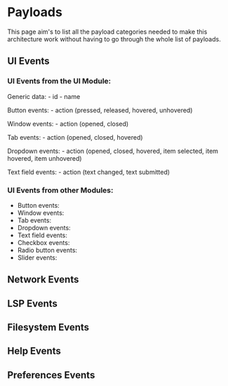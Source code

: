 # **Payloads**
This page aim's to list all the payload categories needed to make this architecture work without having to go through the whole list of payloads.

## **UI Events**
### UI Events from the UI Module:
Generic data:
    - id
    - name

Button events:
    - action (pressed, released, hovered, unhovered)

Window events:
    - action (opened, closed)

Tab events:
    - action (opened, closed, hovered)

Dropdown events:
    - action (opened, closed, hovered, item selected, item hovered, item unhovered)

Text field events:
    - action (text changed, text submitted)

### UI Events from other Modules:
 - Button events:
 - Window events:
 - Tab events:
 - Dropdown events:
 - Text field events:
 - Checkbox events:
 - Radio button events:
 - Slider events:

## **Network Events**

## **LSP Events**

## **Filesystem Events**

## **Help Events**

## **Preferences Events**
